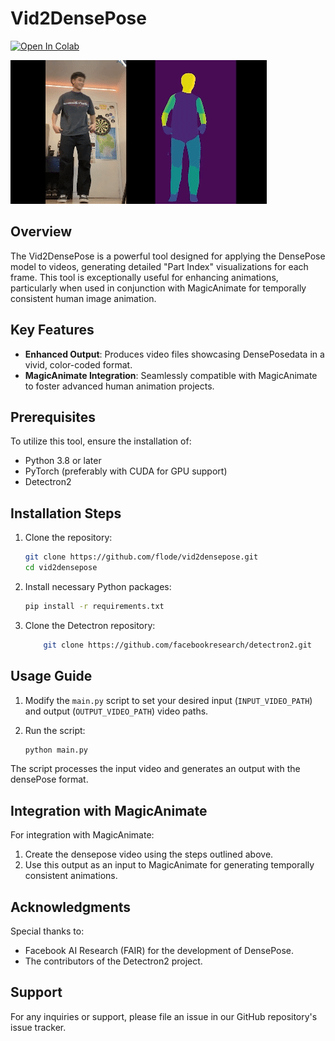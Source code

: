 # Vid2DensePose
<a target="_blank" href="https://colab.research.google.com/drive/1x77dESn7EGPCqjKdQ1sJJhNu0Cf-5Gpt?usp=sharing">
  <img src="https://colab.research.google.com/assets/colab-badge.svg" alt="Open In Colab"/>
</a>

![](https://github.com/Flode-Labs/vid2densepose/blob/main/sample_videos/side_by_side.gif)

## Overview

The Vid2DensePose is a powerful tool designed for applying the DensePose model to videos, generating detailed "Part Index" visualizations for each frame. This tool is exceptionally useful for enhancing animations, particularly when used in conjunction with MagicAnimate for temporally consistent human image animation.

## Key Features


- **Enhanced Output**: Produces video files showcasing DensePosedata in a vivid, color-coded format.
- **MagicAnimate Integration**: Seamlessly compatible with MagicAnimate to foster advanced human animation projects.

## Prerequisites

To utilize this tool, ensure the installation of:
- Python 3.8 or later
- PyTorch (preferably with CUDA for GPU support)
- Detectron2

## Installation Steps

1. Clone the repository:
    ```bash
    git clone https://github.com/flode/vid2densepose.git
    cd vid2densepose
    ```

2. Install necessary Python packages:
    ```bash
    pip install -r requirements.txt
    ```

3. Clone the Detectron repository:
    ```bash
        git clone https://github.com/facebookresearch/detectron2.git
    ```

## Usage Guide

1. Modify the `main.py` script to set your desired input (`INPUT_VIDEO_PATH`) and output (`OUTPUT_VIDEO_PATH`) video paths.

2. Run the script:
    ```bash
    python main.py 
    ```

The script processes the input video and generates an output with the densePose format.

## Integration with MagicAnimate

For integration with MagicAnimate:

1. Create the densepose video using the steps outlined above.
2. Use this output as an input to MagicAnimate for generating temporally consistent animations.


## Acknowledgments

Special thanks to:
- Facebook AI Research (FAIR) for the development of DensePose.
- The contributors of the Detectron2 project.

## Support

For any inquiries or support, please file an issue in our GitHub repository's issue tracker.

